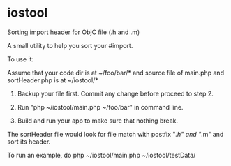 iostool
=======

Sorting import header for ObjC file (.h and .m)

A small utility to help you sort your #import.

To use it:

Assume that your code dir is at ~/foo/bar/* and source file of main.php and sortHeader.php is at ~/iostool/*

1) Backup your file first. Commit any change before proceed to step 2.

2) Run "php ~/iostool/main.php ~/foo/bar" in command line.

3) Build and run your app to make sure that nothing break.


The sortHeader file would look for file match with postfix "*.h" and "*.m" and sort its header.

To run an example, do php ~/iostool/main.php ~/iostool/testData/
